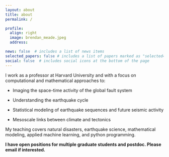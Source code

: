 ```yaml
---
layout: about
title: about
permalink: /

profile:
  align: right
  image: brendan_meade.jpeg
  address:

news: false  # includes a list of news items
selected_papers: false # includes a list of papers marked as "selected={true}"
social: false  # includes social icons at the bottom of the page
---
```


I work as a professor at Harvard University and with a focus on computational and mathematical approaches to:

- Imaging the space-time activity of the global fault system

- Understanding the earthquake cycle

- Statistical modeling of earthquake sequences and future seismic activity

- Mesoscale links between climate and tectonics

My teaching covers natural disasters, earthquake science, mathematical modeling, applied machine learning, and python programming.

**I have open positions for multiple graduate students and postdoc.  Please email if interested.**